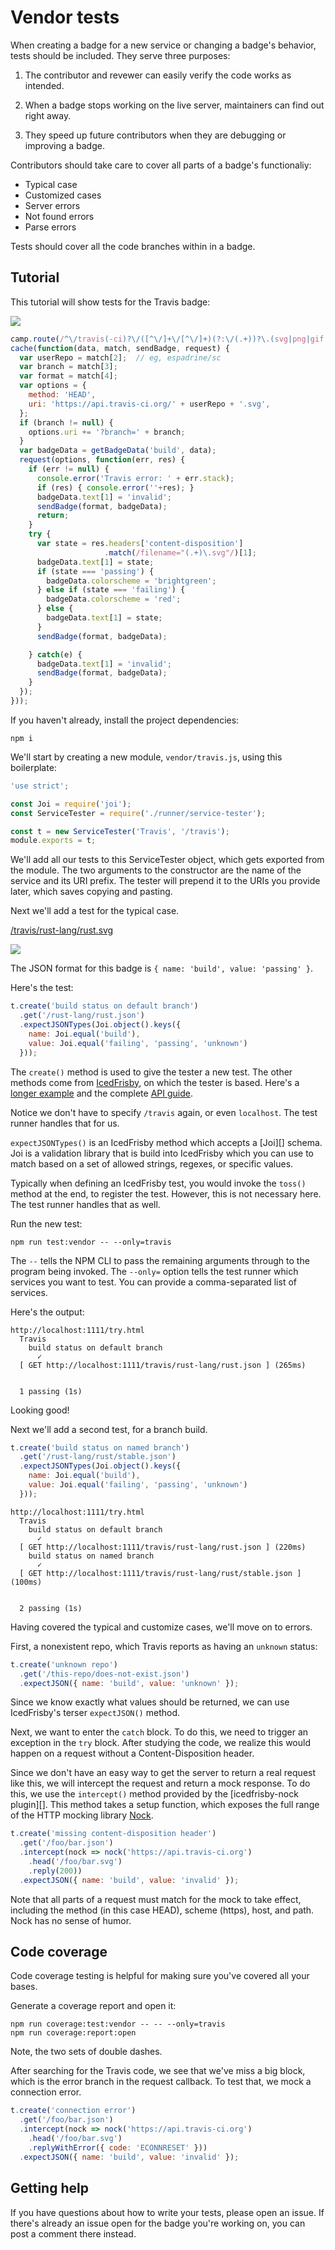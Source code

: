 Vendor tests
============

When creating a badge for a new service or changing a badge's behavior, tests
should be included. They serve three purposes:

1. The contributor and revewer can easily verify the code works as
   intended.

2. When a badge stops working on the live server, maintainers can find out
   right away.

3. They speed up future contributors when they are debugging or improving a
   badge.

Contributors should take care to cover all parts of a badge's functionaliy:

- Typical case
- Customized cases
- Server errors
- Not found errors
- Parse errors

Tests should cover all the code branches within in a badge.


Tutorial
--------

This tutorial will show tests for the Travis badge:

[![](https://img.shields.io/badge/build-passing-brightgreen.svg)]()

```js
camp.route(/^\/travis(-ci)?\/([^\/]+\/[^\/]+)(?:\/(.+))?\.(svg|png|gif|jpg|json)$/,
cache(function(data, match, sendBadge, request) {
  var userRepo = match[2];  // eg, espadrine/sc
  var branch = match[3];
  var format = match[4];
  var options = {
    method: 'HEAD',
    uri: 'https://api.travis-ci.org/' + userRepo + '.svg',
  };
  if (branch != null) {
    options.uri += '?branch=' + branch;
  }
  var badgeData = getBadgeData('build', data);
  request(options, function(err, res) {
    if (err != null) {
      console.error('Travis error: ' + err.stack);
      if (res) { console.error(''+res); }
      badgeData.text[1] = 'invalid';
      sendBadge(format, badgeData);
      return;
    }
    try {
      var state = res.headers['content-disposition']
                     .match(/filename="(.+)\.svg"/)[1];
      badgeData.text[1] = state;
      if (state === 'passing') {
        badgeData.colorscheme = 'brightgreen';
      } else if (state === 'failing') {
        badgeData.colorscheme = 'red';
      } else {
        badgeData.text[1] = state;
      }
      sendBadge(format, badgeData);

    } catch(e) {
      badgeData.text[1] = 'invalid';
      sendBadge(format, badgeData);
    }
  });
}));
```

If you haven't already, install the project dependencies:

```
npm i
```

We'll start by creating a new module, `vendor/travis.js`, using this
boilerplate:

```js
'use strict';

const Joi = require('joi');
const ServiceTester = require('./runner/service-tester');

const t = new ServiceTester('Travis', '/travis');
module.exports = t;
```

We'll add all our tests to this ServiceTester object, which gets exported from
the module. The two arguments to the constructor are the name of the service
and its URI prefix. The tester will prepend it to the URIs you provide later,
which saves copying and pasting.

Next we'll add a test for the typical case.

[/travis/rust-lang/rust.svg](https://img.shields.io/travis/rust-lang/rust.svg)

[![](https://img.shields.io/badge/build-passing-brightgreen.svg)]()

The JSON format for this badge is `{ name: 'build', value: 'passing' }`.

Here's the test:

```js
t.create('build status on default branch')
  .get('/rust-lang/rust.json')
  .expectJSONTypes(Joi.object().keys({
    name: Joi.equal('build'),
    value: Joi.equal('failing', 'passing', 'unknown')
  }));
```

The `create()` method is used to give the tester a new test. The other methods
come from [IcedFrisby][], on which the tester is based. Here's a
[longer example][] and the complete [API guide][].

Notice we don't have to specify `/travis` again, or even `localhost`. The test
runner handles that for us.

`expectJSONTypes()` is an IcedFrisby method which accepts a [Joi][] schema. Joi
is a validation library that is build into IcedFrisby which you can use to match
based on a set of allowed strings, regexes, or specific values.

Typically when defining an IcedFrisby test, you would invoke the `toss()`
method at the end, to register the test. However, this is not necessary here.
The test runner handles that as well.

[IcedFrisby]: https://github.com/MarkHerhold/IcedFrisby
[longer example]: https://github.com/MarkHerhold/IcedFrisby/#show-me-some-code
[API guide]: https://github.com/MarkHerhold/IcedFrisby/blob/master/API.md

Run the new test:

```
npm run test:vendor -- --only=travis
```

The `--` tells the NPM CLI to pass the remaining arguments through to the
program being invoked. The `--only=` option tells the test runner which
services you want to test. You can provide a comma-separated list of services.

Here's the output:

```
http://localhost:1111/try.html
  Travis
    build status on default branch
      ✓
  [ GET http://localhost:1111/travis/rust-lang/rust.json ] (265ms)


  1 passing (1s)
```

Looking good!

Next we'll add a second test, for a branch build.

```js
t.create('build status on named branch')
  .get('/rust-lang/rust/stable.json')
  .expectJSONTypes(Joi.object().keys({
    name: Joi.equal('build'),
    value: Joi.equal('failing', 'passing', 'unknown')
  }));
```

```
http://localhost:1111/try.html
  Travis
    build status on default branch
      ✓
  [ GET http://localhost:1111/travis/rust-lang/rust.json ] (220ms)
    build status on named branch
      ✓
  [ GET http://localhost:1111/travis/rust-lang/rust/stable.json ] (100ms)


  2 passing (1s)
```

Having covered the typical and customize cases, we'll move on to errors.

First, a nonexistent repo, which Travis reports as having an `unknown` status:

```js
t.create('unknown repo')
  .get('/this-repo/does-not-exist.json')
  .expectJSON({ name: 'build', value: 'unknown' });
```

Since we know exactly what values should be returned, we can use IcedFrisby's
terser `expectJSON()` method.

Next, we want to enter the `catch` block. To do this, we need to trigger an
exception in the `try` block. After studying the code, we realize this would
happen on a request without a Content-Disposition header.

Since we don't have an easy way to get the server to return a real request
like this, we will intercept the request and return a mock response. To do
this, we use the `intercept()` method provided by the [icedfrisby-nock
plugin][]. This method takes a setup function, which exposes the full range
of the HTTP mocking library [Nock][].

```js
t.create('missing content-disposition header')
  .get('/foo/bar.json')
  .intercept(nock => nock('https://api.travis-ci.org')
    .head('/foo/bar.svg')
    .reply(200))
  .expectJSON({ name: 'build', value: 'invalid' });
```

Note that all parts of a request must match for the mock to take effect,
including the method (in this case HEAD), scheme (https), host, and path. Nock
has no sense of humor.

[icedfrisby-nock]: https://github.com/paulmelnikow/icedfrisby-nock#usage
[Nock]: https://github.com/node-nock/nock


Code coverage
-------------

Code coverage testing is helpful for making sure you've covered all your
bases.

Generate a coverage report and open it:

```
npm run coverage:test:vendor -- -- --only=travis
npm run coverage:report:open
```

Note, the two sets of double dashes.

After searching for the Travis code, we see that we've miss a big block, which
is the error branch in the request callback. To test that, we mock a
connection error.

```js
t.create('connection error')
  .get('/foo/bar.json')
  .intercept(nock => nock('https://api.travis-ci.org')
    .head('/foo/bar.svg')
    .replyWithError({ code: 'ECONNRESET' }))
  .expectJSON({ name: 'build', value: 'invalid' });
```


Getting help
------------

If you have questions about how to write your tests, please open an issue. If
there's already an issue open for the badge you're working on, you can post a
comment there instead.
